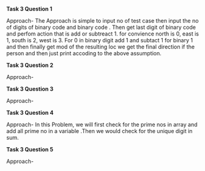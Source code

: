 **Task 3 Question 1**

Approach-
The Approach is simple to input no of test case then input the no of digits of binary code and 
binary code . Then get last digit of binary code and perfom action that is add or subtreact 1.
for convience north is 0, east is 1, south is 2, west is 3. For 0 in binary digit add 1 and subtact
1 for binary 1 and then finally get mod of the resulting loc we get the final direction if the 
person and then just print accoding to the above assumption.

**Task 3 Question 2**

Approach-


**Task 3 Question 3**

Approach-


**Task 3 Question 4**

Approach-
In this Problem, we will first check for the prime nos in array and add all prime no in a variable
.Then we would check for the unique digit in sum.

**Task 3 Question 5**

Approach-



